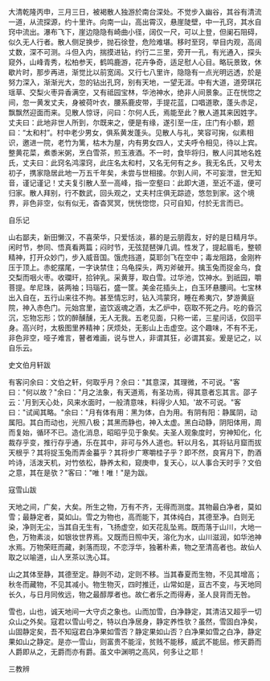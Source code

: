 <!-- { "loadSidebar": true } -->
大清乾隆丙申，三月三日，被褐散人独游於南台深处。不觉步入幽谷，其谷有清流一道，从流探源，约十里许。向南一山，高出霄汉，悬崖陡壁，中一孔窍，其水自窍中流出。瀑布飞下，崖边隐隐有崎曲小径，阔仅一尺，可以上登，但阑石阻碍，似久无人行者。散人侧足换步，抛石徐登，危险难堪。移时至窍，举目内观，高阔丈数，深不可测。斗但入内，揣摸进钻，约行二三里，旁开一孔，有光通入，探头窥外，山峰青秀，松柏参天，鹤鸣鹿游，花卉争奇，适足慰人心目。略玩景致，休歇片时，那步再进，渐觉比以前宽阔。又行七八里许，隐隐有一点光明远透，於是努力深入，渐渐光大，忽的钻出孔窍，别有天地，一望无涯。中有大道，道旁琪花瑶草、交梨火枣异香满空，又有祗园宝林，华池神水，绝非人间景象。正在恍惚之间，忽一黄发丈夫，身被荷叶衣，腰系鹿皮带，手提花蓝，口唱道歌，蓬头赤足，飘飘然迎面而来。见散人惊讶，问曰：尔何人氏，焉能至此？散人道其来因姓字。丈夫曰：此地非世人所到，尔既来之，便是有缘，遂引至一庄，庄门有小额，题曰：“太和村”。村中老少男女，俱系黄发蓬头。见散人与礼，笑容可掬，似素相识，邀进一院，老竹为篱，枯木为屋，内有男女四人，丈夫呼令相见，待以上宾。整黄花菜，煮黍米粥，烹白雪茶，煎玉液酒。不一时，食毕将归，散人问其地名姓氏，丈夫曰：此窍名鸿濛窍，此庄名太和村，又名无何有之乡。我无名氏，又号太初子，携家隐居此地一万五千年矣，未尝与世相接。尔到人间，不可妄泄，世无知音，谨记谨记！丈夫复引散人至一高峰，指一空壑曰：此即大道，至近不遥，便可归家。散人拜别，行不数武，回头观之，丈夫村庄俱无踪迹，悠忽到家。这个境界，非色非空，似有似无，杳杳冥冥，恍恍惚惚，只可自知，付於无言而已。

自乐记

山右鄙夫，新田懒汉，不喜荣华，只爱恬淡，慕的是云朋霞友，好的是日精月华。闲时节，参同、悟真看两篇；闷时节，无弦琵琶弹几调。性发了，提起眉毛，整顿精神，打开众妙门，步入威音国。饿虎挡道，莫耶剑飞在空中；毒龙阻路，金刚杵压于顶上。赤蛇摆尾，一字诀禁住；乌龟探头，两刃斧破开。擒玉兔而捉金乌，食交梨而咽火枣。收瓓玕，拾钟乳。采黄芽，取白雪。过华池，饮神水。到祇园，嚼菩提。牟尼珠，装两袖；玛瑙石，盛一筐。美金花插头上，白玉环悬腰间。七宝林出入自在，五行山来往不拘。甚至情忘时，钻入鸿蒙窍，睡在希夷穴，梦游黄庭院，神入赤色门。元始宫里，盗饮返魂之酒，太乙炉中，窃取不死之丹。吃的昏沉沉，忘物忘形；饮的醉醺醺，无人无我。五老见面，只称一诺，三星问话，仅回平身。高兴时，太极图里养精神；厌烦处，无影山上击虚空。这个趣味，不有不无，非色非空，哑子难言，瞽者难画，说与世人，非谓其狂，必谓其妄。爰是记之，以自乐云。

史文伯月轩跋

有客问余曰：文伯之轩，何取乎月？余曰："其意深，其理微，不可说。"客曰："何以故？"余曰："月之法象，有天道焉，有圣功焉，得其意者忘其言。邵子云：'月到天心处，风来水面时，一般清意味，料得少人知。'故不可说。"客曰："试闻其略。"余曰："月有体有用：黑为体，白为用。有阴有阳：静属阴，动属阳。其白而动也，光照八极；其黑而静也，神入太虚。黑白动静，阴阳体用，周而复始，循环不已。造化消息，昭昭乎见于象矣。夫圣人观象度时，穷神知化，化裁存乎变，推行存乎通，乐在其中，非可与外人道也。轩以月名，其将钻月窟而拔天根乎？其将捉玉兔而弄金蟇乎？其将步广寒嚼桂子乎？即不然，良宵月下，酌酒吟诗，活泼天机，对竹依松，静养太和，窥庚申，复天心，以人事合天时乎？文伯之意，其在是欤？"客曰："唯！唯！"是为跋。

寇雪山跋

天地之间，广矣，大矣。所生之物，万有不齐，无得而测度。其物最白净者，莫如雪；最静定者，莫如山。雪之为物也，高而能下，其体纯白，其德至净。白则无染，净则无尘，当其自无生有，飞扬虚空，如天花乱坠焉。既而落于山川，大地一色，万物素淡，如银妆世界焉。又既而日照中天，溶化为水，山川滋润，如华池神水焉。万物荣旺而藏，剥落而现，不恋浮华，独著朴素，物之至清高者也。故仙人取之以喻道，山人烹茶以洗心耳。

山之其体至静，其德至定。静则不动，定则不移。当其春夏而生物，不见其增高；秋冬而藏物，不见其减小。物生物灭，四时推迁，山常如是，亘古不变，与天地同长久，与日月同攸远，物之最醇厚者也。故仁者乐之而得寿，圣人艮背而无咎。

雪也，山也，诚天地间一大守贞之象也。山而加雪，白净静定，其清洁又超乎一切众山之外矣。寇君以雪山号之，特以白净居身，静定养性欤？虽然，雪固白净矣，山固静定矣，吾不知寇君白净果如雪否？静定果如山否？白净果如雪之白净，静定果如山之静定。是亦一雪山，则富贵不能淫，贫贱不能移，威武不能屈。修天爵而人爵即从之，无爵而亦有爵。虽文中渊明之高风，何多让之耶！

三教辨

